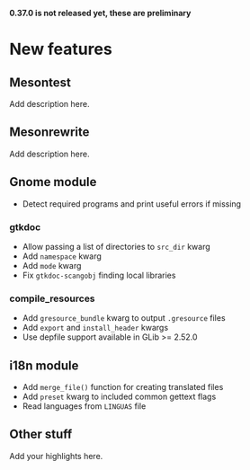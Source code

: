**0.37.0 is not released yet, these are preliminary**

# New features

## Mesontest

Add description here.

## Mesonrewrite

Add description here.

## Gnome module

- Detect required programs and print useful errors if missing

### gtkdoc

- Allow passing a list of directories to `src_dir` kwarg
- Add `namespace` kwarg
- Add `mode` kwarg
- Fix `gtkdoc-scangobj` finding local libraries

### compile_resources

- Add `gresource_bundle` kwarg to output `.gresource` files
- Add `export` and `install_header` kwargs
- Use depfile support available in GLib >= 2.52.0

## i18n module

- Add `merge_file()` function for creating translated files
- Add `preset` kwarg to included common gettext flags
- Read languages from `LINGUAS` file

## Other stuff

Add your highlights here.
